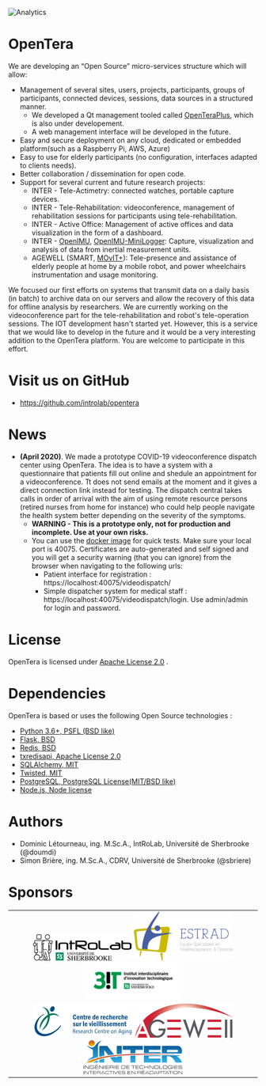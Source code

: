 ![Analytics](https://ga-beacon.appspot.com/UA-27707792-8/github-opentera-main?pixel) 

# OpenTera
We are developing an “Open Source” micro-services structure which will allow:
* Management of several sites, users, projects, participants, groups of participants, connected devices, sessions, data sources in a structured manner.
  * We developed a Qt management tooled called [OpenTeraPlus](https://github.com/introlab/openteraplus), which is also under developement.
  * A web management interface will be developed in the future.
* Easy and secure deployment on any cloud, dedicated or embedded platform(such as a Raspberry Pi, AWS, Azure)
* Easy to use for elderly participants (no configuration, interfaces adapted to clients needs).
* Better collaboration / dissemination for open code.
* Support for several current and future research projects:
  * INTER - Tele-Actimetry: connected watches, portable capture devices. 
  * INTER - Tele-Rehabilitation: videoconference, management of rehabilitation sessions for participants using tele-rehabilitation. 
  * INTER - Active Office: Management of active offices and data visualization in the form of a dashboard. 
  * INTER - [OpenIMU](https://github.com/introlab/OpenIMU), [OpenIMU-MiniLogger](https://github.com/introlab/OpenIMU-MiniLogger): Capture, visualization and analysis of data from inertial measurement units.
  * AGEWELL (SMART, [MOvIT+](https://github.com/introlab/MOvITPlus)): Tele-presence and assistance of elderly people at home by a mobile robot, and power wheelchairs instrumentation and usage monitoring. 

We focused our first efforts on systems that transmit data on a daily basis (in batch) to archive data on our servers and allow the recovery of this data for offline analysis by researchers. We are currently working on the videoconference part for the tele-rehabilitation and robot's tele-operation sessions. The IOT development hasn't started yet. However, this is a service that we would like to develop in the future and it would be a very interesting addition to the OpenTera platform. You are welcome to participate in this effort.

# Visit us on GitHub
* https://github.com/introlab/opentera

# News
* **(April 2020)**. We made a prototype COVID-19 videoconference dispatch center using OpenTera. The idea is to have a system with a questionnaire that patients fill out online and shedule an appointment for a videoconference. Tt does not send emails at the moment and it gives a direct connection link instead for testing. The dispatch central takes calls in order of arrival with the aim of using remote resource persons (retired nurses from home for instance) who could help people navigate the health system better depending on the severity of the symptoms.
  * **WARNING - This is a prototype only, not for production and incomplete. Use at your own risks.**
  * You can use the [docker image](https://hub.docker.com/repository/docker/introlab3it/openteraserver) for quick tests. Make sure your local port is 40075. Certificates are auto-generated and self signed and you will get a security warning (that you can ignore) from the browser when navigating to the following urls:
    * Patient interface for registration : https://localhost:40075/videodispatch/
    * Simple dispatcher system for medical staff : https://localhost:40075/videodispatch/login. Use admin/admin for login and password.


# License
OpenTera is licensed under [Apache License 2.0](https://www.apache.org/licenses/LICENSE-2.0.txt) . 

# Dependencies
OpenTera is based or uses the following Open Source technologies :
* [Python 3.6+, PSFL (BSD like)](https://www.python.org)
* [Flask, BSD](http://flask.pocoo.org)
* [Redis, BSD](https://redislabs.com/why-redis/)
* [txredisapi, Apache License 2.0](https://github.com/fiorix/txredisapi) 
* [SQLAlchemy, MIT](https://www.sqlalchemy.org)
* [Twisted, MIT](https://twistedmatrix.com)
* [PostgreSQL,  PostgreSQL License(MIT/BSD like)](https://www.postgresql.org)
* [Node.js, Node license](https://nodejs.org/en/)

# Authors
* Dominic Létourneau, ing. M.Sc.A., IntRoLab, Université de Sherbrooke (@doumdi)
* Simon Brière, ing. M.Sc.A., CDRV, Université de Sherbrooke (@sbriere)

# Sponsors
<table style="width:100%">
  <tr>
    <td align="center">
        <img src="teraserver/python/services/VideoDispatch/static/images/logos/IntRoLab.png" width="200">
        <img src="teraserver/python/services/VideoDispatch/static/images/logos/Estrad.png" width="200">
        <img src="teraserver/python/services/VideoDispatch/static/images/logos/3IT.png" width="200">
    </td>
  </tr>
  <tr>
    <td align="center">
        <img src="teraserver/python/services/VideoDispatch/static/images/logos/logo_CDRV.png" width="200">
        <img src="teraserver/python/services/VideoDispatch/static/images/logos/AgeWell.png" width="200">
        <img src="teraserver/python/services/VideoDispatch/static/images/logos/INTER.png" width="200">
    </td>
  </tr>
</table>